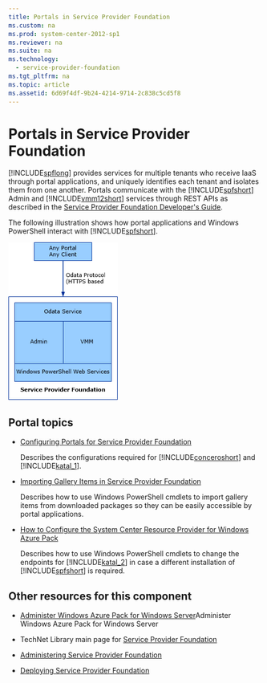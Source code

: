 ```yaml
---
title: Portals in Service Provider Foundation
ms.custom: na
ms.prod: system-center-2012-sp1
ms.reviewer: na
ms.suite: na
ms.technology: 
  - service-provider-foundation
ms.tgt_pltfrm: na
ms.topic: article
ms.assetid: 6d69f4df-9b24-4214-9714-2c838c5cd5f8
---
```

# Portals in Service Provider Foundation
[!INCLUDE[spflong](../Token/spflong_md.md)] provides services for multiple tenants who receive IaaS through portal applications, and uniquely identifies each tenant and isolates them from one another. Portals communicate with the [!INCLUDE[spfshort](../Token/spfshort_md.md)] Admin and [!INCLUDE[vmm12short](../Token/vmm12short_md.md)] services through REST APIs as described in the [Service Provider Foundation Developer's Guide](http://go.microsoft.com/fwlink/p/?LinkID=263700).

The following illustration shows how portal applications and Windows PowerShell interact with [!INCLUDE[spfshort](../Token/spfshort_md.md)].

![](../Image/Orch2012SP1_SPF_Portals.gif)

## Portal topics

-   [Configuring Portals for Service Provider Foundation](../Topic/Configuring-Portals-for-Service-Provider-Foundation.md)

    Describes the configurations required for [!INCLUDE[conceroshort](../Token/conceroshort_md.md)] and [!INCLUDE[katal_1](../Token/katal_1_md.md)].

-   [Importing Gallery Items in Service Provider Foundation](../Topic/Importing-Gallery-Items-in-Service-Provider-Foundation.md)

    Describes how to use Windows PowerShell cmdlets to import gallery items from downloaded packages so they can be easily accessible by portal applications.

-   [How to Configure the System Center Resource Provider for Windows Azure Pack](../Topic/How-to-Configure-the-System-Center-Resource-Provider-for-Windows-Azure-Pack.md)

    Describes how to use Windows PowerShell cmdlets to change the endpoints for [!INCLUDE[katal_2](../Token/katal_2_md.md)] in case a different installation of [!INCLUDE[spfshort](../Token/spfshort_md.md)] is required.

## Other resources for this component

-   [Administer Windows Azure Pack for Windows Server](assetId:///7fd779ae-979f-46c0-bfe7-d375f172c065)Administer Windows Azure Pack for Windows Server

-   TechNet Library main page for [Service Provider Foundation](../Topic/Service-Provider-Foundation.md)

-   [Administering Service Provider Foundation](../Topic/Administering-Service-Provider-Foundation.md)

-   [Deploying Service Provider Foundation](../Topic/Deploying-Service-Provider-Foundation.md)

